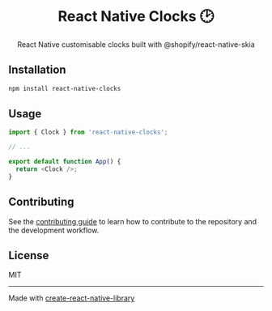 <h1 align="center">React Native Clocks 🕑</h1>

<p align="center">React Native customisable clocks built with @shopify/react-native-skia</p>

## Installation

```sh
npm install react-native-clocks
```

## Usage

```js
import { Clock } from 'react-native-clocks';

// ...

export default function App() {
  return <Clock />;
}
```

## Contributing

See the [contributing guide](CONTRIBUTING.md) to learn how to contribute to the repository and the development workflow.

## License

MIT

---

Made with [create-react-native-library](https://github.com/callstack/react-native-builder-bob)
